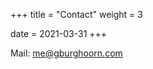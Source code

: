 +++
title = "Contact"
weight = 3

date = 2021-03-31
+++

Mail: [me@gburghoorn.com](mailto:me@gburghoorn.com)
